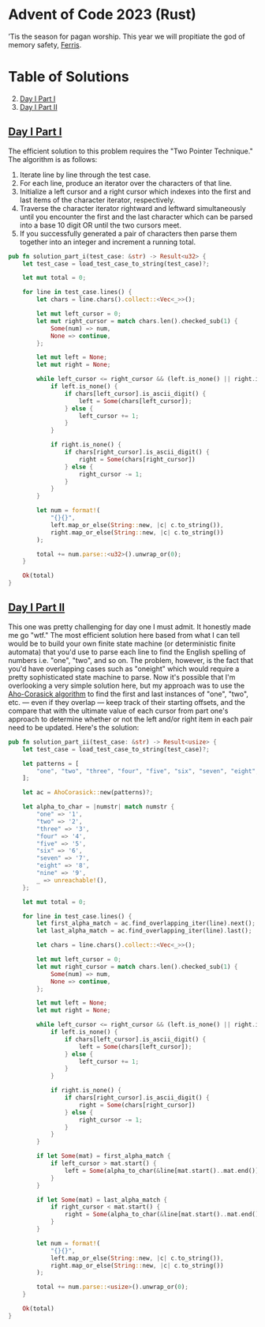 # Advent of Code 2023 (Rust)

’Tis the season for pagan worship. This year we will propitiate the god of memory safety, [Ferris](https://ferristhecrab.com/).

# Table of Solutions
2. [Day I Part I](#day-i-part-i)
3. [Day I Part II](#day-i-part-ii)

## [Day I Part I](https://adventofcode.com/2023/day/1)

The efficient solution to this problem requires the "Two Pointer Technique." The algorithm is as follows:
1. Iterate line by line through the test case.
2. For each line, produce an iterator over the characters of that line.
3. Initialize a left cursor and a right cursor which indexes into the first and last items of the character iterator, respectively.
4. Traverse the character iterator rightward and leftward simultaneously until you encounter the first and the last character which can be parsed into a base 10 digit OR until the two cursors meet.
5. If you successfully generated a pair of characters then parse them together into an integer and increment a running total.

```rust
pub fn solution_part_i(test_case: &str) -> Result<u32> {
    let test_case = load_test_case_to_string(test_case)?;

    let mut total = 0;

    for line in test_case.lines() {
        let chars = line.chars().collect::<Vec<_>>();

        let mut left_cursor = 0;
        let mut right_cursor = match chars.len().checked_sub(1) {
            Some(num) => num,
            None => continue,
        };

        let mut left = None;
        let mut right = None;

        while left_cursor <= right_cursor && (left.is_none() || right.is_none()) {
            if left.is_none() {
                if chars[left_cursor].is_ascii_digit() {
                    left = Some(chars[left_cursor]);
                } else {
                    left_cursor += 1;
                }
            }

            if right.is_none() {
                if chars[right_cursor].is_ascii_digit() {
                    right = Some(chars[right_cursor])
                } else {
                    right_cursor -= 1;
                }
            }
        }

        let num = format!(
            "{}{}",
            left.map_or_else(String::new, |c| c.to_string()),
            right.map_or_else(String::new, |c| c.to_string())
        );

        total += num.parse::<u32>().unwrap_or(0);
    }

    Ok(total)
}
```

## [Day I Part II](https://adventofcode.com/2023/day/1)

This one was pretty challenging for day one I must admit. It honestly made me go "wtf." The most efficient solution here based from what I can tell would be to build your own finite state machine (or deterministic finite automata) that you'd use to parse each line to find the English spelling of numbers i.e. "one", "two", and so on. The problem, however, is the fact that you'd have overlapping cases such as "oneight" which would require a pretty sophisticated state machine to parse. Now it's possible that I'm overlooking a very simple solution here, but my approach was to use the [Aho-Corasick algorithm](https://en.wikipedia.org/wiki/Aho%E2%80%93Corasick_algorithm) to find the first and last instances of "one", "two", etc. — even if they overlap — keep track of their starting offsets, and the compare that with the ultimate value of each cursor from part one's approach to determine whether or not the left and/or right item in each pair need to be updated. Here's the solution:

```rust
pub fn solution_part_ii(test_case: &str) -> Result<usize> {
    let test_case = load_test_case_to_string(test_case)?;

    let patterns = [
        "one", "two", "three", "four", "five", "six", "seven", "eight", "nine",
    ];

    let ac = AhoCorasick::new(patterns)?;

    let alpha_to_char = |numstr| match numstr {
        "one" => '1',
        "two" => '2',
        "three" => '3',
        "four" => '4',
        "five" => '5',
        "six" => '6',
        "seven" => '7',
        "eight" => '8',
        "nine" => '9',
        _ => unreachable!(),
    };

    let mut total = 0;

    for line in test_case.lines() {
        let first_alpha_match = ac.find_overlapping_iter(line).next();
        let last_alpha_match = ac.find_overlapping_iter(line).last();

        let chars = line.chars().collect::<Vec<_>>();

        let mut left_cursor = 0;
        let mut right_cursor = match chars.len().checked_sub(1) {
            Some(num) => num,
            None => continue,
        };

        let mut left = None;
        let mut right = None;

        while left_cursor <= right_cursor && (left.is_none() || right.is_none()) {
            if left.is_none() {
                if chars[left_cursor].is_ascii_digit() {
                    left = Some(chars[left_cursor]);
                } else {
                    left_cursor += 1;
                }
            }

            if right.is_none() {
                if chars[right_cursor].is_ascii_digit() {
                    right = Some(chars[right_cursor])
                } else {
                    right_cursor -= 1;
                }
            }
        }

        if let Some(mat) = first_alpha_match {
            if left_cursor > mat.start() {
                left = Some(alpha_to_char(&line[mat.start()..mat.end()]));
            }
        }

        if let Some(mat) = last_alpha_match {
            if right_cursor < mat.start() {
                right = Some(alpha_to_char(&line[mat.start()..mat.end()]));
            }
        }

        let num = format!(
            "{}{}",
            left.map_or_else(String::new, |c| c.to_string()),
            right.map_or_else(String::new, |c| c.to_string())
        );

        total += num.parse::<usize>().unwrap_or(0);
    }

    Ok(total)
}
```
